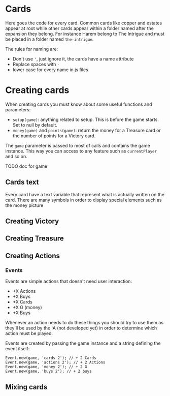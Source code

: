 Cards
===

Here goes the code for every card.
Common cards like copper and estates appear at root while other cards appear within a folder named after the expansion they belong.
For instance Harem belong to The Intrigue and must be placed in a folder named `the-intrigue`.

The rules for naming are:
* Don't use `'`, just ignore it, the cards have a name attribute
* Replace spaces with `-`
* lower case for every name in js files

# Creating cards

When creating cards you must know about some useful functions and parameters:

* `setup(game)`: anything related to setup. This is before the game starts. Set to null by default.
* `money(game)` and `points(game)`: return the money for a Treasure card or the number of points for a Victory card.

The `game` parameter is passed to most of calls and contains the game instance. This way you can access to any feature such as `currentPlayer` and so on.

TODO doc for game

## Cards text

Every card have a text variable that represent what is actually written on the card.
There are many symbols in order to display special elements such as the money picture

## Creating Victory
## Creating Treasure
## Creating Actions
### Events

Events are simple actions that doesn't need user interaction:

* +X Actions
* +X Buys
* +X Cards
* +X G (money)
* +X Buys

Whenever an action needs to do these things you should try to use them as they'll be used by the IA (not developed yet) in order to determine which action must be played.

Events are created by passing the game instance and a string defining the event itself:

```
Event.new(game, 'cards 2'); // + 2 Cards
Event.new(game, 'actions 2'); // + 2 Actions
Event.new(game, 'money 2'); // + 2 G
Event.new(game, 'buys 2'); // + 2 buys
```

## Mixing cards


